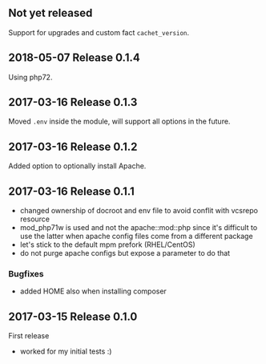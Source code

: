 ## Not yet released

Support for upgrades and custom fact `cachet_version`.

## 2018-05-07 Release 0.1.4

Using php72.

## 2017-03-16 Release 0.1.3

Moved `.env` inside the module, will support all options in the future.

## 2017-03-16 Release 0.1.2

Added option to optionally install Apache.

## 2017-03-16 Release 0.1.1

- changed ownership of docroot and env file to avoid conflit with vcsrepo resource
- mod_php71w is used and not the apache::mod::php since it's difficult to use the latter when apache config files come from a different package
- let's stick to the default mpm prefork (RHEL/CentOS)
- do not purge apache configs but expose a parameter to do that

### Bugfixes

- added HOME also when installing composer

## 2017-03-15 Release 0.1.0

First release

- worked for my initial tests :)
